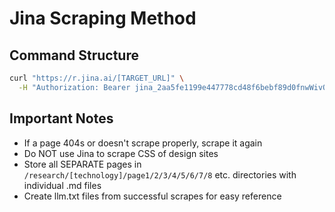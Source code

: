 # Jina Scraping Method

## Command Structure
```bash
curl "https://r.jina.ai/[TARGET_URL]" \
  -H "Authorization: Bearer jina_2aa5fe1199e447778cd48f6bebf89d0fnwWivQYYoNzvrN8itDVlpRi9woUk"
```

## Important Notes
- If a page 404s or doesn't scrape properly, scrape it again
- Do NOT use Jina to scrape CSS of design sites
- Store all SEPARATE pages in `/research/[technology]/page1/2/3/4/5/6/7/8` etc. directories with individual .md files
- Create llm.txt files from successful scrapes for easy reference